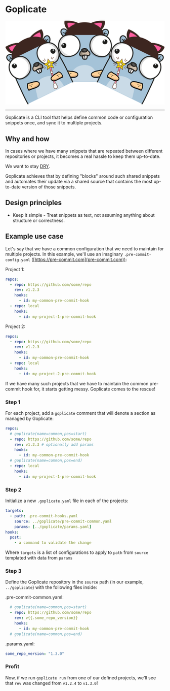 # Goplicate

<img src="https://github.com/ilaif/goplicate/raw/main/assets/logo.png" width="700">

---

Goplicate is a CLI tool that helps define common code or configuration snippets once, and sync it to multiple projects.

## Why and how

In cases where we have many snippets that are repeated between different repositories or projects, it becomes a real hassle to keep them up-to-date.

We want to stay [DRY](https://en.wikipedia.org/wiki/Don%27t_repeat_yourself).

Goplicate achieves that by defining "blocks" around such shared snippets and automates their update via a shared source that contains the most up-to-date version of those snippets.

## Design principles

- Keep it simple - Treat snippets as text, not assuming anything about structure or correctness.

## Example use case

Let's say that we have a common configuration that we need to maintain for multiple projects. In this example, we'll use an imaginary `.pre-commit-config.yaml` ([https://pre-commit.com](pre-commit.com)):

Project 1:

```yaml
repos:
  - repo: https://github.com/some/repo
    rev: v1.2.3
    hooks:
      - id: my-common-pre-commit-hook
  - repo: local
    hooks:
      - id: my-project-1-pre-commit-hook
```

Project 2:

```yaml
repos:
  - repo: https://github.com/some/repo
    rev: v1.2.3
    hooks:
      - id: my-common-pre-commit-hook
  - repo: local
    hooks:
      - id: my-project-2-pre-commit-hook
```

If we have many such projects that we have to maintain the common pre-commit hook for, it starts getting messy. Goplicate comes to the rescue!

### Step 1

For each project, add a `goplicate` comment that will denote a section as managed by Goplicate:

```yaml
repos:
  # goplicate(name=common,pos=start)
  - repo: https://github.com/some/repo
    rev: v1.2.3 # optionally add params
    hooks:
      - id: my-common-pre-commit-hook
  # goplicate(name=common,pos=end)
  - repo: local
    hooks:
      - id: my-project-1-pre-commit-hook
```

### Step 2

Initialize a new `.goplicate.yaml` file in each of the projects:

```yaml
targets:
  - path: .pre-commit-hooks.yaml
    source: ../goplicate/pre-commit-common.yaml
    params: [../goplicate/params.yaml]
hooks:
  post:
    - a command to validate the change
```

Where `targets` is a list of configurations to apply to `path` from `source` templated with data from `params`

### Step 3

Define the Goplicate repository in the `source` path (in our example, `../goplicate`) with the following files inside:

.pre-commit-common.yaml:

```yaml
  # goplicate(name=common,pos=start)
  - repo: https://github.com/some/repo
    rev: v{{.some_repo_version}}
    hooks:
      - id: my-common-pre-commit-hook
  # goplicate(name=common,pos=end)
```

.params.yaml:

```yaml
some_repo_version: "1.3.0"
```

### Profit

Now, if we run `goplicate run` from one of our defined projects, we'll see that `rev` was changed from `v1.2.4` to `v1.3.0`!
